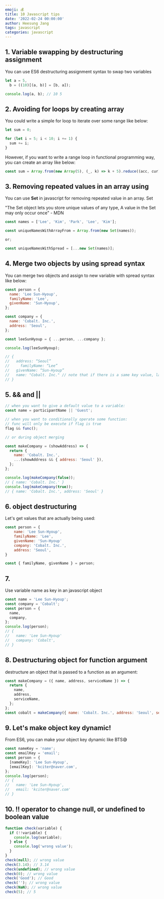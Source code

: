 ```yaml
---
emoji: 💰
title: 10 Javascript tips
date: '2022-02-24 00:00:00'
author: Heesung Jang
tags: javascript
categories: javascript
---
```


## 1. Variable swapping by destructuring assignment

You can use ES6 destructuring assignment syntax to swap two variables

```javascript
let a = 5,
  b = ((10)[(a, b)] = [b, a]);

console.log(a, b); // 10 5
```

## 2. Avoiding for loops by creating array

You could write a simple for loop to iterate over some range like below:

```javascript
let sum = 0;

for (let i = 5; i < 10; i += 1) {
  sum += i;
}
```

However, if you want to write a range loop in functional programming way, you can create an array like below:

```javascript
const sum = Array.from(new Array(5), (_, k) => k + 5).reduce((acc, cur) => acc + cur, 0);
```

## 3. Removing repeated values in an array using

You can use **Set** in javascript for removing repeated value in an array.
Set

"The Set object lets you store unique values of any type, A value in the Set may only occur once" - MDN

```javascript
const names = ['Lee', 'Kim', 'Park', 'Lee', 'Kim'];

const uniqueNamesWithArrayFrom = Array.from(new Set(names));

or;

const uniqueNamesWithSpread = [...new Set(names)];
```

## 4. Merge two objects by using spread syntax

You can merge two objects and assign to new variable with spread syntax like below:

```javascript
const person = {
  name: 'Lee Sun-Hyoup',
  familyName: 'Lee',
  givenName: 'Sun-Hyoup',
};

const company = {
  name: 'Cobalt. Inc.',
  address: 'Seoul',
};

const leeSunHyoup = { ...person, ...company };

console.log(leeSunHyoup);

// {
//   address: “Seoul”
//     familyName: “Lee”
//   givenName: “Sun-Hyoup”
//   name: "Cobalt. Inc." // note that if there is a same key value, last one will take over
// }
```

## 5. && and ||

```javascript
// when you want to give a default value to a variable:
const name = participantName || 'Guest';

// when you want to conditionally operate some function:
// func will only be execute if flag is true
flag && func();

// or during object merging

const makeCompany = (showAddress) => {
  return {
    name: 'Cobalt. Inc.',
    ...(showAddress && { address: 'Seoul' }),
  };
};

console.log(makeCompany(false));
// { name: 'Cobalt. Inc.' }
console.log(makeCompany(true));
// { name: 'Cobalt. Inc.', address: 'Seoul' }
```

## 6. object destructuring

Let's get values that are actually being used:

```javascript
const person = {
    name: 'Lee Sun-Hyoup',
    familyName: 'Lee',
    givenName: 'Sun-Hyoup'
    company: 'Cobalt. Inc.',
    address: 'Seoul',
}

const { familyName, givenName } = person;
```

## 7.

Use variable name as key in an javascript object

```javascript
const name = 'Lee Sun-Hyoup';
const company = 'Cobalt';
const person = {
  name,
  company,
};
console.log(person);
// {
//   name: 'Lee Sun-Hyoup'
//   company: 'Cobalt',
// }
```

## 8. Destructuring object for function argument

destructure an object that is passed to a function as an argument:

```javascript
const makeCompany = ({ name, address, serviceName }) => {
  return {
    name,
    address,
    serviceName,
  };
};
const cobalt = makeCompany({ name: 'Cobalt. Inc.', address: 'Seoul', serviceName: 'Present' });
```

## 9. Let's make object key dynamic!

From ES6, you can make your object key dynamic like BTS😅

```javascript
const nameKey = 'name';
const emailKey = 'email';
const person = {
  [nameKey]: 'Lee Sun-Hyoup',
  [emailKey]: 'kciter@naver.com',
};
console.log(person);
// {
//   name: 'Lee Sun-Hyoup',
//   email: 'kciter@naver.com'
// }
```

## 10. !! operator to change null, or undefined to boolean value

```javascript
function check(variable) {
  if (!!variable) {
    console.log(variable);
  } else {
    console.log('wrong value');
  }
}
check(null); // wrong value
check(3.14); // 3.14
check(undefined); // wrong value
check(0); // wrong value
check('Good'); // Good
check(''); // wrong value
check(NaN); // wrong value
check(5); // 5
```

```toc

```
